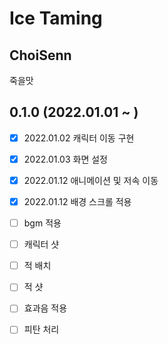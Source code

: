 # Ice Taming

## ChoiSenn
죽을맛

## 0.1.0 (2022.01.01 ~ )


 - [x] 2022.01.02 캐릭터 이동 구현
 - [x] 2022.01.03 화면 설정

 - [x] 2022.01.12 애니메이션 및 저속 이동
 - [x] 2022.01.12 배경 스크롤 적용
 - [ ] bgm 적용
 - [ ] 캐릭터 샷
 - [ ] 적 배치
 - [ ] 적 샷
 - [ ] 효과음 적용
 - [ ] 피탄 처리
 
